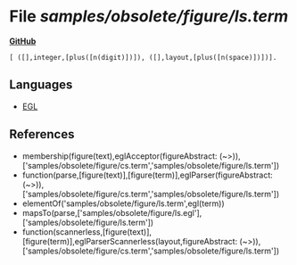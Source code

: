 # File _samples/obsolete/figure/ls.term_
**[GitHub](https://github.com/softlang/yas/blob/master/samples/obsolete/figure/ls.term)**
```
[ ([],integer,[plus([n(digit)])]), ([],layout,[plus([n(space)])])].
```

## Languages
* [EGL](../languages/EGL.md)

## References
* membership(figure(text),eglAcceptor(figureAbstract: (~>)),['samples/obsolete/figure/cs.term','samples/obsolete/figure/ls.term'])
* function(parse,[figure(text)],[figure(term)],eglParser(figureAbstract: (~>)),['samples/obsolete/figure/cs.term','samples/obsolete/figure/ls.term'])
* elementOf('samples/obsolete/figure/ls.term',egl(term))
* mapsTo(parse,['samples/obsolete/figure/ls.egl'],['samples/obsolete/figure/ls.term'])
* function(scannerless,[figure(text)],[figure(term)],eglParserScannerless(layout,figureAbstract: (~>)),['samples/obsolete/figure/cs.term','samples/obsolete/figure/ls.term'])
